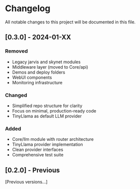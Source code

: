 # Changelog

All notable changes to this project will be documented in this file.

## [0.3.0] - 2024-01-XX

### Removed
- Legacy jarvis and skynet modules
- Middleware layer (moved to Core/api)
- Demos and deploy folders
- WebUI components
- Monitoring infrastructure

### Changed
- Simplified repo structure for clarity
- Focus on minimal, production-ready code
- TinyLlama as default LLM provider

### Added
- Core/llm module with router architecture
- TinyLlama provider implementation
- Clean provider interfaces
- Comprehensive test suite

## [0.2.0] - Previous

[Previous versions...]

